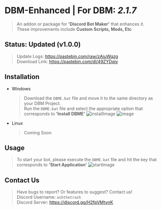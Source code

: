 # DBM-Enhanced | For DBM: _2.1.7_
> An addon or package for **'Discord Bot Maker'** that enhances it.  
> These improvements include **Custom Scripts, Mods, Etc**


## Status: Updated (v1.0.0)
> Update Logs: https://pastebin.com/raw/zAiuWqzg  
> Download Link: https://pastebin.com/dl/49ZYDqiy


## Installation
- Windows
  > Download the `DBME.bat` file and move it to the same directory as your DBM Project.  
  > Run the `DBME.bat` file and select the appropriate option that corresponds to **'Install DBME'**
  ![installImage](https://github.com/user-attachments/assets/7331103f-8b9f-4e4c-a0df-562c0e4d473a)
  ![image](https://github.com/user-attachments/assets/1059c24b-63e9-4a6f-89ec-41e28e4b9574)


- Linux
  > Coming Soon


## Usage
> To start your bot, please execute the `DBME.bat` file and hit the key that corresponds to **'Start Application'**
![startImage](https://github.com/user-attachments/assets/c3ff14b5-a20b-4225-8872-c4ba01385634)


## Contact Us
> Have bugs to report? Or features to suggest? Contact us!  
> Discord Username: `ashthetrash`  
> Discord Server: https://discord.gg/H2fpVMtynK
